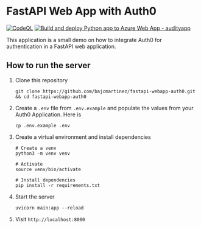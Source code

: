 # FastAPI Web App with Auth0

[![CodeQL](https://github.com/timkrebs9/AudifyApp/actions/workflows/codeql.yml/badge.svg)](https://github.com/timkrebs9/AudifyApp/actions/workflows/codeql.yml)
[![Build and deploy Python app to Azure Web App - audityapp](https://github.com/timkrebs9/AudifyApp/actions/workflows/main_audityapp.yml/badge.svg)](https://github.com/timkrebs9/AudifyApp/actions/workflows/main_audityapp.yml)

This application is a small demo on how to integrate Auth0 for authentication in a FastAPI web application.

## How to run the server

1. Clone this repository
    ```
    git clone https://github.com/bajcmartinez/fastapi-webapp-auth0.git && cd fastapi-webapp-auth0
    ```
2. Create a `.env` file from `.env.example` and populate the values from your Auth0 Application. Here is 
   ```
   cp .env.example .env
   ```

3. Create a virtual environment and install dependencies
   
   ```
   # Create a venv
   python3 -m venv venv 
   
   # Activate
   source venv/bin/activate
   
   # Install dependencies
   pip install -r requirements.txt
   ```

4. Start the server

   ```
   uvicorn main:app --reload
   ```
   
5. Visit `http://localhost:8000`